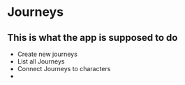 # Journeys

## This is what the app is supposed to do

- Create new journeys
- List all Journeys
- Connect Journeys to characters
- 
